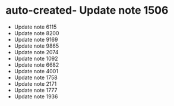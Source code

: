 # auto-created- Update note 1506
- Update note 6115
- Update note 8200
- Update note 9169
- Update note 9865
- Update note 2074
- Update note 1092
- Update note 6682
- Update note 4001
- Update note 1758
- Update note 2171
- Update note 1777
- Update note 1936
